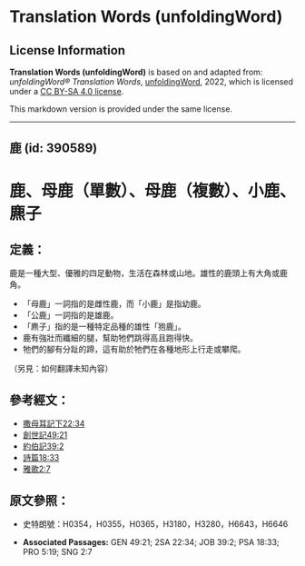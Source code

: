 # Translation Words (unfoldingWord)

## License Information

**Translation Words (unfoldingWord)** is based on and adapted from: _unfoldingWord® Translation Words_, [unfoldingWord](https://unfoldingword.org/utw), 2022, which is licensed under a [CC BY-SA 4.0 license](https://creativecommons.org/licenses/by-sa/4.0/legalcode.en).

This markdown version is provided under the same license.



--------------------------------

## 鹿 (id: 390589)

鹿、母鹿（單數）、母鹿（複數）、小鹿、麃子
=====================

定義：
---

鹿是一種大型、優雅的四足動物，生活在森林或山地。雄性的鹿頭上有大角或鹿角。

* 「母鹿」一詞指的是雌性鹿，而「小鹿」是指幼鹿。
* 「公鹿」一詞指的是雄鹿。
* 「麃子」指的是一種特定品種的雄性「狍鹿」。
* 鹿有強壯而纖細的腿，幫助牠們跳得高且跑得快。
* 牠們的腳有分趾的蹄，這有助於牠們在各種地形上行走或攀爬。

（另見：如何翻譯未知內容）

參考經文：
-----

* [撒母耳記下22:34](https://ref.ly/2Sam22:34)
* [創世記49:21](https://ref.ly/Gen49:21)
* [約伯記39:2](https://ref.ly/Job39:2)
* [詩篇18:33](https://ref.ly/Ps18:33)
* [雅歌2:7](https://ref.ly/Song2:7)

原文參照：
-----

* 史特朗號：H0354，H0355，H0365，H3180，H3280，H6643，H6646

* **Associated Passages:** GEN 49:21; 2SA 22:34; JOB 39:2; PSA 18:33; PRO 5:19; SNG 2:7

